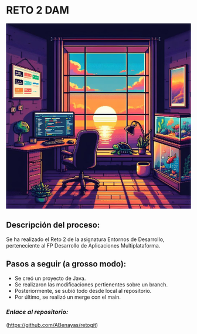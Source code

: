 # RETO 2 DAM 

![Imagen de Portada](img/Tortuga.jpg) 

## Descripción del proceso:
Se ha realizado el Reto 2 de la asignatura Entornos de Desarrollo, perteneciente al FP Desarrollo de Aplicaciones Multiplataforma.

## Pasos a seguir (a grosso modo):
- Se creó un proyecto de Java.
- Se realizaron las modificaciones pertienentes sobre un branch.
- Posteriormente, se subió todo desde local al repositorio.
- Por último, se realizó un merge con el main.

### *Enlace al repositorio:*
(https://github.com/ABenayas/retogit)






